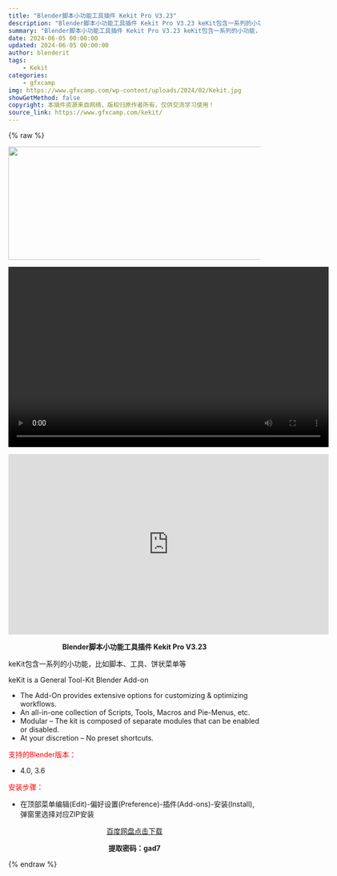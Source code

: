 ```yaml
---
title: "Blender脚本小功能工具插件 Kekit Pro V3.23"
description: "Blender脚本小功能工具插件 Kekit Pro V3.23 keKit包含一系列的小功能，比如脚本、工具、饼状菜单等 keKit is a General Tool-Kit Blender Ad..."
summary: "Blender脚本小功能工具插件 Kekit Pro V3.23 keKit包含一系列的小功能，比如脚本、工具、饼状菜单等 keKit is a General Tool-Kit Blender Ad..."
date: 2024-06-05 00:00:00
updated: 2024-06-05 00:00:00
author: blenderit
tags: 
    - Kekit
categories:
    - gfxcamp
img: https://www.gfxcamp.com/wp-content/uploads/2024/02/Kekit.jpg
showGetMethod: false
copyright: 本插件资源来自网络，版权归原作者所有，仅供交流学习使用！
source_link: https://www.gfxcamp.com/kekit/
---
```


{% raw %}
<div><p><img decoding="async" class="aligncenter size-full wp-image-118602" src="https://www.gfxcamp.com/wp-content/uploads/2024/02/Kekit.jpg" data-src="https://www.gfxcamp.com/wp-content/uploads/2024/02/Kekit.jpg" alt="" width="640" height="226" data-srcset="https://www.gfxcamp.com/wp-content/uploads/2024/02/Kekit.jpg 640w, https://www.gfxcamp.com/wp-content/uploads/2024/02/Kekit-150x53.jpg 150w" data-sizes="(max-width: 640px) 100vw, 640px"><br>
</p><center><div style="width: 640px;" class="wp-video"><!--[if lt IE 9]><script>document.createElement('video');</script><![endif]-->
<video class="wp-video-shortcode" id="video-118601-1" width="640" height="360" preload="true" controls="controls"><source type="video/mp4" src="http://cloud.video.taobao.com/play/u/null/p/1/e/6/t/1/450421103769.mp4?_=1"></source><a href="http://cloud.video.taobao.com/play/u/null/p/1/e/6/t/1/450421103769.mp4">http://cloud.video.taobao.com/play/u/null/p/1/e/6/t/1/450421103769.mp4</a></video></div></center><p style="text-align: center;"><iframe loading="lazy" src="https://player.youku.com/embed/XNjM3MTQ1Nzg3Ng==" width="640" height="360" frameborder="0" allowfullscreen="allowfullscreen" data-mce-fragment="1"></iframe></p><p style="text-align: center;"><strong>Blender脚本小功能工具插件 Kekit Pro V3.23</strong></p><p>keKit包含一系列的小功能，比如脚本、工具、饼状菜单等</p><p>keKit is a General Tool-Kit Blender Add-on</p><ul>
<li>The Add-On provides extensive options for customizing &amp; optimizing workflows.</li>
<li>An all-in-one collection of Scripts, Tools, Macros and Pie-Menus, etc.</li>
<li>Modular – The kit is composed of separate modules that can be enabled or disabled.</li>
<li>At your discretion – No preset shortcuts.</li>
</ul><p style="text-align: left;"><span style="color: #ff0000;">支持的Blender版本：</span></p><ul>
<li style="text-align: left;">4.0, 3.6</li>
</ul><p style="text-align: left;"><span style="color: #ff0000;">安装步骤：</span></p><ul>
<li>在顶部菜单编辑(Edit)-偏好设置(Preference)-插件(Add-ons)-安装(Install),弹窗里选择对应ZIP安装</li>
</ul><p style="text-align: center;"><a class="maxbutton-3 maxbutton maxbutton-baidu" target="_blank" rel="noopener" href="https://pan.baidu.com/s/1uG6syJoxhzOfazDDhQiX0A?pwd=gad7"><span class="mb-text">百度网盘点击下载</span></a></p><p style="text-align: center;"><strong>提取密码：gad7</strong></p></div>
<div style="display: none">gfxcamp</div>
{% endraw %}